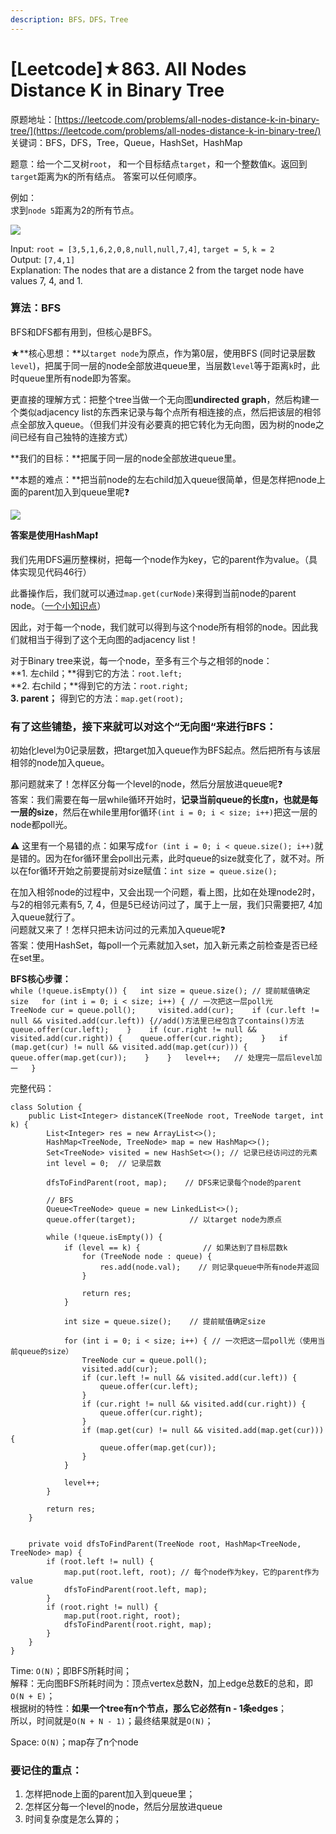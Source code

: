 ```yaml
---
description: BFS，DFS，Tree
---
```


# \[Leetcode\]★863. All Nodes Distance K in Binary Tree

原题地址：[https://leetcode.com/problems/all-nodes-distance-k-in-binary-tree/](https://leetcode.com/problems/all-nodes-distance-k-in-binary-tree/) 关键词：BFS，DFS，Tree，Queue，HashSet，HashMap

题意：给一个二叉树`root`， 和一个目标结点`target`，和一个整数值`K`。返回到`target`距离为`K`的所有结点。 答案可以任何顺序。

例如：  
求到`node 5`距离为2的所有节点。

![](../.gitbook/assets/sketch0.png)

Input: `root = [3,5,1,6,2,0,8,null,null,7,4]`, `target = 5`, `k = 2`  
Output: `[7,4,1]`  
Explanation: The nodes that are a distance 2 from the target node have values 7, 4, and 1.



### 算法：BFS

BFS和DFS都有用到，但核心是BFS。

★**核心思想：**以`target node`为原点，作为第0层，使用BFS \(同时记录层数`level`\)，把属于同一层的node全部放进queue里，当层数`level`等于距离`k`时，此时queue里所有node即为答案。

更直接的理解方式：把整个tree当做一个无向图**undirected graph**，然后构建一个类似adjacency list的东西来记录与每个点所有相连接的点，然后把该层的相邻点全部放入queue。（但我们并没有必要真的把它转化为无向图，因为树的node之间已经有自己独特的连接方式）



**我们的目标：**把属于同一层的node全部放进queue里。

**本题的难点：**把当前node的左右child加入queue很简单，但是怎样把node上面的parent加入到queue里呢❓

![](../.gitbook/assets/img_6442.jpg)

**答案是使用HashMap❗️**

我们先用DFS遍历整棵树，把每一个node作为key，它的parent作为value。（具体实现见代码46行）

 此番操作后，我们就可以通过`map.get(curNode)`来得到当前node的parent node。（[一个小知识点](https://bhnigw.gitbook.io/-1/shu-ju-jie-gou-map#ru-guo-ba-treenode-jia-ru-hashmap)）

因此，对于每一个node，我们就可以得到与这个node所有相邻的node。因此我们就相当于得到了这个无向图的adjacency list！

  
对于Binary tree来说，每一个node，至多有三个与之相邻的node：  
    **1. 左child；**得到它的方法：`root.left;`  
    **2. 右child；**得到它的方法：`root.right;`  
    **3. parent；** 得到它的方法：`map.get(root);`

###  有了这些铺垫，接下来就可以对这个“无向图“来进行BFS：

初始化level为0记录层数，把target加入queue作为BFS起点。然后把所有与该层相邻的node加入queue。

那问题就来了！怎样区分每一个level的node，然后分层放进queue呢❓  
答案：我们需要在每一层while循环开始时，**记录当前queue的长度n，也就是每一层的size**，然后在while里用for循环`(int i = 0; i < size; i++)`把这一层的node都poll光。

⚠️  这里有一个易错的点：如果写成`for (int i = 0; i < queue.size(); i++)`就是错的。因为在for循环里会poll出元素，此时queue的size就变化了，就不对。所以在for循环开始之前要提前对size赋值：`int size = queue.size();`



在加入相邻node的过程中，又会出现一个问题，看上图，比如在处理node2时，与2的相邻元素有5, 7, 4，但是5已经访问过了，属于上一层，我们只需要把7, 4加入queue就行了。  
问题就又来了！怎样只把未访问过的元素加入queue呢❓  
答案：使用HashSet，每poll一个元素就加入set，加入新元素之前检查是否已经在set里。



**BFS核心步骤：**  
`while (!queue.isEmpty()) {  
    int size = queue.size(); // 提前赋值确定size  
    for (int i = 0; i < size; i++) { // 一次把这一层poll光   
        TreeNode cur = queue.poll();    
        visited.add(cur);   
        if (cur.left != null && visited.add(cur.left)) {//add()方法里已经包含了contains()方法  
            queue.offer(cur.left);   
        }   
        if (cur.right != null && visited.add(cur.right)) {   
            queue.offer(cur.right);   
        }  
        if (map.get(cur) != null && visited.add(map.get(cur))) {   
            queue.offer(map.get(cur));   
        }   
    }  
    level++;   // 处理完一层后level加一  
}`



完整代码：

```text
class Solution {
    public List<Integer> distanceK(TreeNode root, TreeNode target, int k) {
        List<Integer> res = new ArrayList<>();
        HashMap<TreeNode, TreeNode> map = new HashMap<>();
        Set<TreeNode> visited = new HashSet<>(); // 记录已经访问过的元素
        int level = 0;  // 记录层数
               
        dfsToFindParent(root, map);    // DFS来记录每个node的parent
        
        // BFS
        Queue<TreeNode> queue = new LinkedList<>();
        queue.offer(target);            // 以target node为原点
        
        while (!queue.isEmpty()) {
            if (level == k) {              // 如果达到了目标层数k
                for (TreeNode node : queue) { 
                    res.add(node.val);    // 则记录queue中所有node并返回
                }
                
                return res;
            }
            
            int size = queue.size();    // 提前赋值确定size
            
            for (int i = 0; i < size; i++) { // 一次把这一层poll光（使用当前queue的size）
                TreeNode cur = queue.poll(); 
                visited.add(cur);
                if (cur.left != null && visited.add(cur.left)) {
                    queue.offer(cur.left); 
                }
                if (cur.right != null && visited.add(cur.right)) {
                    queue.offer(cur.right);
                }  
                if (map.get(cur) != null && visited.add(map.get(cur))) {
                    queue.offer(map.get(cur));
                }
            }
            
            level++;
        }
        
        return res;
    }
    
    
    private void dfsToFindParent(TreeNode root, HashMap<TreeNode, TreeNode> map) {
        if (root.left != null) {
            map.put(root.left, root); // 每个node作为key，它的parent作为value
            dfsToFindParent(root.left, map);
        }
        if (root.right != null) {
            map.put(root.right, root);
            dfsToFindParent(root.right, map);
        }
    }
}
```

Time: `O(N)`；即BFS所耗时间；  
解释：无向图BFS所耗时间为：顶点vertex总数N，加上edge总数E的总和，即`O(N + E)`；  
根据树的特性：**如果一个tree有n个节点，那么它必然有n - 1条edges**；  
所以，时间就是`O(N + N - 1)`；最终结果就是`O(N)`；

Space: `O(N)`；map存了n个node



### 要记住的重点：

1. 怎样把node上面的parent加入到queue里；
2. 怎样区分每一个level的node，然后分层放进queue
3. 时间复杂度是怎么算的；










